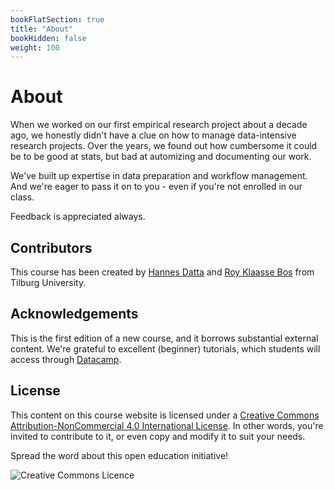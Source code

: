 ```yaml
---
bookFlatSection: true
title: "About"
bookHidden: false
weight: 100
---
```


# About

When we worked on our first empirical research project about a decade ago, we honestly didn't have a clue on how to manage data-intensive research projects. Over the years, we found out how cumbersome it could be to be good at stats, but bad at automizing and documenting our work.

We've built up expertise in data preparation and workflow management. And we're eager to pass it on to you - even if you're not enrolled in our class.

Feedback is appreciated always.

## Contributors

This course has been created by [Hannes Datta](https://hannesdatta.com) and [Roy Klaasse Bos](http://royklaassebos.nl/) from Tilburg University.

## Acknowledgements

This is the first edition of a new course, and it borrows substantial external content. We're grateful to excellent (beginner) tutorials, which students will access through [Datacamp](https://datacamp.com).

## License

This content on this course website is licensed under a [Creative Commons Attribution-NonCommercial 4.0 International License](http://creativecommons.org/licenses/by-nc/4.0/). In other words, you're invited to contribute to it, or even copy and modify it to suit your needs.

Spread the word about this open education initiative!

![Creative Commons Licence](https://i.creativecommons.org/l/by-nc/4.0/88x31.png)

